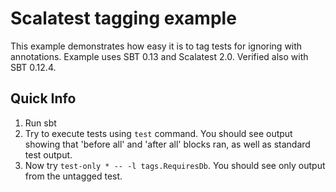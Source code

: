 # Scalatest tagging example
This example demonstrates how easy it is to tag tests for ignoring with annotations.
Example uses SBT 0.13 and Scalatest 2.0. Verified also with SBT 0.12.4.

Quick Info
---

1. Run sbt
2. Try to execute tests using `test` command. You should see output showing that 'before all' and 'after all' blocks
ran, as well as standard test output.
3. Now try `test-only * -- -l tags.RequiresDb`. You should see only output from the untagged test.